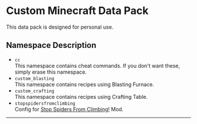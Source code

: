 # Custom Minecraft Data Pack

This data pack is designed for personal use.

## Namespace Description

- `cc`  
  This namespace contains cheat commands. If you don't want these, simply erase this namespace.
- `custom_blasting`  
  This namespace contains recipes using Blasting Furnace.
- `custom_crafting`  
  This namespace contains recipes using Crafting Table.
- `stopspidersfromclimbing`  
  Config for [Stop Spiders From Climbing!](https://modrinth.com/mod/stop-spiders-from-climbing) Mod.

---
